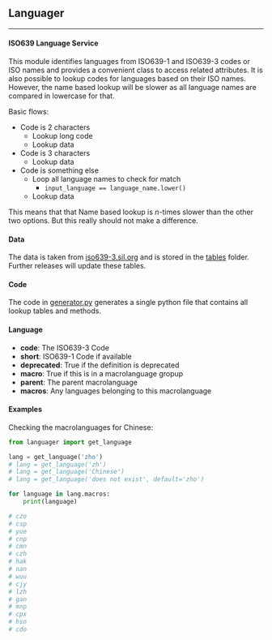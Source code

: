 ## Languager

---

#### ISO639 Language Service

This module identifies languages from ISO639-1 and ISO639-3 codes or ISO names and provides a convenient class to access
related attributes. It is also possible to lookup codes for languages based on their ISO names. However, the name based
lookup will be slower as all language names are compared in lowercase for that.

Basic flows:

- Code is 2 characters
    - Lookup long code
    - Lookup data
- Code is 3 characters
    - Lookup data
- Code is something else
    - Loop all language names to check for match
        - `input_language == language_name.lower()`
    - Lookup data

This means that that Name based lookup is _n_-times slower than the other two options. But this really should not make a
difference.

#### Data

The data is taken from [iso639-3.sil.org](https://iso639-3.sil.org/code_tables/download_tables)
and is stored in the [tables](./languages/tables) folder. Further releases will update these tables.

#### Code

The code in [generator.py](./languages/generator.py) generates a single python file that contains all lookup tables and
methods.

#### Language

- __code__: The ISO639-3 Code
- __short__: ISO639-1 Code if available
- __deprecated__: True if the definition is deprecated
- __macro__: True if this is in a macrolanguage gropup
- __parent__: The parent macrolanguage
- __macros__: Any languages belonging to this macrolanguage

#### Examples

Checking the macrolanguages for Chinese:

```python
from languager import get_language

lang = get_language('zho')
# lang = get_language('zh')
# lang = get_language('Chinese')
# lang = get_language('does not exist', default='zho')

for language in lang.macros:
    print(language)

# czo
# csp
# yue
# cnp
# cmn
# czh
# hak
# nan
# wuu
# cjy
# lzh
# gan
# mnp
# cpx
# hsn
# cdo
```